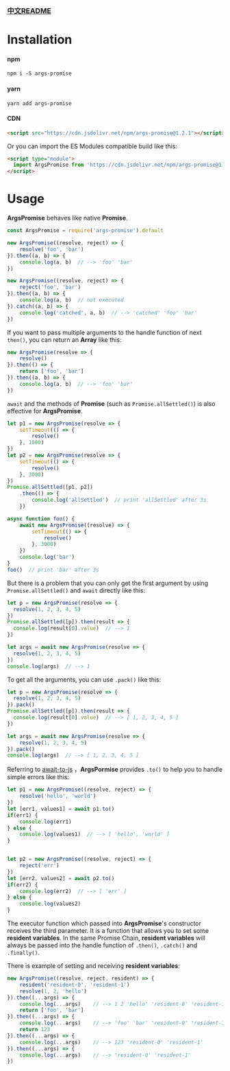 ### [中文README](./README-zh.md)



# Installation

#### npm

```shell
npm i -S args-promise
```

#### yarn

```shell
yarn add args-promise
```



#### CDN

```html
<script src="https://cdn.jsdelivr.net/npm/args-promise@1.2.1"></script>
```

Or you can import the ES Modules compatible build like this:

```html
<script type="module">
  import ArgsPromise from 'https://cdn.jsdelivr.net/npm/args-promise@1.2.2/dist/ArgsPromise.esm.min.js'
</script>
```





# Usage

**ArgsPromise** behaves like native **Promise**. 

```javascript
const ArgsPromise = require('args-promise').default

new ArgsPromise((resolve, reject) => {
    resolve('foo', 'bar')
}).then((a, b) => {
    console.log(a, b)  // --> 'foo' 'bar'
})

new ArgsPromise((resolve, reject) => {
    reject('foo', 'bar')
}).then((a, b) => {
    console.log(a, b)  // not executed
}).catch((a, b) => {
    console.log('catched', a, b)  // --> 'catched' 'foo' 'bar'
})
```



If you want to pass multiple arguments to the handle function of next `then()`, you can return an **Array** like this:

```javascript
new ArgsPromise(resolve => {
    resolve()
}).then(() => {
    return ['foo', 'bar']
}).then((a, b) => {
    console.log(a, b)  // --> 'foo' 'bar'
})
```





`await` and the methods of **Promise** (such as `Promise.allSettled()`) is also effective for **ArgsPromise**.

```javascript
let p1 = new ArgsPromise(resolve => {
    setTimeout(() => {
        resolve()
    }, 1000)
})
let p2 = new ArgsPromise(resolve => {
    setTimeout(() => {
        resolve()
    }, 3000)
})
Promise.allSettled([p1, p2])
    .then(() => {
        console.log('allSettled')  // print 'allSettled' after 3s
    })
```

```javascript
async function foo() {
    await new ArgsPromise((resolve) => {
        setTimeout(() => {
            resolve()
        }, 3000)
    })
    console.log('bar')
}
foo()  // print 'bar' after 3s
```

But there is a problem that you can only get the first argument by using `Promise.allSettled()` and `await` directly like this:

```javascript
let p = new ArgsPromise(resolve => {
  resolve(1, 2, 3, 4, 5)
})
Promise.allSettled([p]).then(result => {
  console.log(result[0].value)  // --> 1
})

let args = await new ArgsPromise(resolve => {
  resolve(1, 2, 3, 4, 5)
})
console.log(args)  // --> 1
```

To get all the arguments, you can use `.pack()` like this:

```javascript
let p = new ArgsPromise(resolve => {
  resolve(1, 2, 3, 4, 5)
}).pack()
Promise.allSettled([p]).then(result => {
  console.log(result[0].value)  // --> [ 1, 2, 3, 4, 5 ]
})

let args = await new ArgsPromise(resolve => {
	resolve(1, 2, 3, 4, 5)
}).pack()
console.log(args)  // --> [ 1, 2, 3, 4, 5 ]
```



Referring to [await-to-js](https://www.npmjs.com/package/await-to-js) ，**ArgsPormise** provides `.to()` to help you to handle simple errors like this:

```javascript
let p1 = new ArgsPromise((resolve, reject) => {
	resolve('hello', 'world')
})
let [err1, values1] = await p1.to()
if(err1) {
	console.log(err1)
} else {
	console.log(values1)  // --> [ 'hello', 'world' ]
}


let p2 = new ArgsPromise((resolve, reject) => {
	reject('err')
})
let [err2, values2] = await p2.to()
if(err2) {
	console.log(err2)  // --> [ 'err' ]
} else {
	console.log(values2)
}
```



The executor function  which passed into **ArgsPromise**'s constructor receives the third parameter. It is a function that allows you to set some **resident variables**. In the same Promise Chain, **resident variables** will always be passed into the handle function of `.then()`, `.catch()` and `.finally()`.

There is example of setting and receiving **resident variables**:

```javascript
new ArgsPromise((resolve, reject, resident) => {
    resident('resident-0', 'resident-1')
    resolve(1, 2, 'hello')
}).then((...args) => {
    console.log(...args)    // --> 1 2 'hello' 'resident-0' 'resident-1'
    return ['foo', 'bar']
}).then((...args) => {
    console.log(...args)    // --> 'foo' 'bar' 'resident-0' 'resident-1'
    return 123
}).then((...args) => {
    console.log(...args)    // --> 123 'resident-0' 'resident-1'
}).then((...args) => {
    console.log(...args)    // --> 'resident-0' 'resident-1'
})
```

